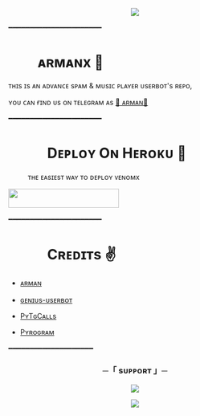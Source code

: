 <p align="center"><a href="https://t.me/Dil_Ka_Ehsaas"><img src="https://graph.org/file/b7c994d5a46f9fa19b83f.jpg"></a></p>

━━━━━━━━━━━━━━━━━━━━━━

# ㅤㅤ ᴀʀᴍᴀɴx 🖤
ᴛʜɪs ɪs ᴀɴ ᴀᴅᴠᴀɴᴄᴇ sᴘᴀᴍ & ᴍᴜsɪᴄ ᴘʟᴀʏᴇʀ ᴜsᴇʀʙᴏᴛ's ʀᴇᴘᴏ, 

ʏᴏᴜ ᴄᴀɴ ғɪɴᴅ ᴜs ᴏɴ ᴛᴇʟᴇɢʀᴀᴍ ᴀs  [🖤 ᴀʀᴍᴀɴ🖤](https://t.me/Mr_Arman5)

━━━━━━━━━━━━━━━━━━━━━━
# ㅤㅤㅤDᴇᴘʟᴏʏ Oɴ Hᴇʀᴏᴋᴜ​ 🚀
ㅤㅤㅤᴛʜᴇ ᴇᴀsɪᴇsᴛ ᴡᴀʏ ᴛᴏ ᴅᴇᴘʟᴏʏ ᴠᴇɴᴏᴍx​
<p align="left"><a href="https://dashboard.heroku.com/new?template=https://github.com/venombolteop/Venom-Userbot"> <img src="https://img.shields.io/badge/Deploy%20To%20Heroku-cyan?style=for-the-badge&logo=heroku" width="220" height="38.45"/></a></p>
 ━━━━━━━━━━━━━━━━━━━━━━

# ㅤㅤㅤCʀᴇᴅɪᴛs ✌


- [ᴀʀᴍᴀɴ](https://github.com/venombolteop)ㅤㅤㅤ

- [ɢᴇɴɪᴜs-ᴜsᴇʀʙᴏᴛ](https://github.com/AdityaHalder/Genius-Userbot)ㅤㅤㅤㅤㅤ

- [PʏTɢCᴀʟʟs](https://github.com/pytgcalls/pytgcalls)

- [Pʏʀᴏɢʀᴀᴍ](https://github.com/pyrogram/pyrogram)

━━━━━━━━━━━━━━━━━━━━

<h3 align="center">
    ─「 sᴜᴩᴩᴏʀᴛ 」─
</h3>

<p align="center">
<a href="https://telegram.me/ArmanChatz"><img src="https://img.shields.io/badge/-Support%20Group-blue.svg?style=for-the-badge&logo=Telegram"></a>
</p>

<p align="center">
<a href="https://telegram.me/VenomOwners"><img src="https://img.shields.io/badge/-Support%20Channel-blue.svg?style=for-the-badge&logo=Telegram"></a>
</p>
